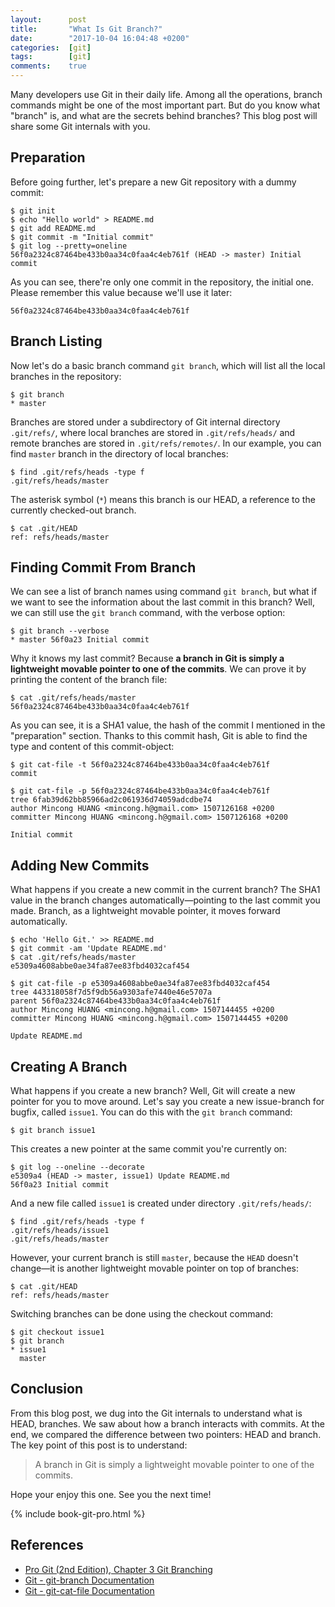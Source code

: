 ```yaml
---
layout:      post
title:       "What Is Git Branch?"
date:        "2017-10-04 16:04:48 +0200"
categories:  [git]
tags:        [git]
comments:    true
---
```


Many developers use Git in their daily life. Among all the operations, branch
commands might be one of the most important part. But do you know what "branch"
is, and what are the secrets behind branches? This blog post will share some Git
internals with you.

<!--more-->

## Preparation

Before going further, let's prepare a new Git repository with a dummy commit:

    $ git init
    $ echo "Hello world" > README.md
    $ git add README.md
    $ git commit -m "Initial commit"
    $ git log --pretty=oneline
    56f0a2324c87464be433b0aa34c0faa4c4eb761f (HEAD -> master) Initial commit

As you can see, there're only one commit in the repository, the initial one.
Please remember this value because we'll use it later:

    56f0a2324c87464be433b0aa34c0faa4c4eb761f

## Branch Listing

Now let's do a basic branch command `git branch`, which will list all the local
branches in the repository:

    $ git branch
    * master

Branches are stored under a subdirectory of Git internal directory `.git/refs/`,
where local branches are stored in `.git/refs/heads/` and remote branches are
stored in `.git/refs/remotes/`. In our example, you can find `master` branch in
the directory of local branches:

    $ find .git/refs/heads -type f
    .git/refs/heads/master

The asterisk symbol (`*`) means this branch is our HEAD, a reference to the
currently checked-out branch.

    $ cat .git/HEAD
    ref: refs/heads/master

## Finding Commit From Branch

We can see a list of branch names using command `git branch`, but what if we
want to see the information about the last commit in this branch? Well, we can
still use the `git branch` command, with the verbose option:

    $ git branch --verbose
    * master 56f0a23 Initial commit

Why it knows my last commit? Because **a branch in Git is simply a lightweight
movable pointer to one of the commits**. We can prove it by printing the content
of the branch file:

    $ cat .git/refs/heads/master
    56f0a2324c87464be433b0aa34c0faa4c4eb761f

As you can see, it is a SHA1 value, the hash of the commit I mentioned in the
"preparation" section. Thanks to this commit hash, Git is able to find the type
and content of this commit-object:

    $ git cat-file -t 56f0a2324c87464be433b0aa34c0faa4c4eb761f
    commit

    $ git cat-file -p 56f0a2324c87464be433b0aa34c0faa4c4eb761f
    tree 6fab39d62bb85966ad2c061936d74059adcdbe74
    author Mincong HUANG <mincong.h@gmail.com> 1507126168 +0200
    committer Mincong HUANG <mincong.h@gmail.com> 1507126168 +0200

    Initial commit

## Adding New Commits

What happens if you create a new commit in the current branch? The SHA1 value in
the branch changes automatically—pointing to the last commit you made. Branch,
as a lightweight movable pointer, it moves forward automatically.

    $ echo 'Hello Git.' >> README.md
    $ git commit -am 'Update README.md'
    $ cat .git/refs/heads/master
    e5309a4608abbe0ae34fa87ee83fbd4032caf454

    $ git cat-file -p e5309a4608abbe0ae34fa87ee83fbd4032caf454
    tree 443318058f7d5f9db56a9303afe7440e46e5707a
    parent 56f0a2324c87464be433b0aa34c0faa4c4eb761f
    author Mincong HUANG <mincong.h@gmail.com> 1507144455 +0200
    committer Mincong HUANG <mincong.h@gmail.com> 1507144455 +0200

    Update README.md

## Creating A Branch

What happens if you create a new branch? Well, Git will create a new pointer
for you to move around. Let's say you create a new issue-branch for bugfix,
called `issue1`. You can do this with the `git branch` command:

    $ git branch issue1

This creates a new pointer at the same commit you're currently on:

    $ git log --oneline --decorate
    e5309a4 (HEAD -> master, issue1) Update README.md
    56f0a23 Initial commit

And a new file called `issue1` is created under directory `.git/refs/heads/`:

    $ find .git/refs/heads -type f
    .git/refs/heads/issue1
    .git/refs/heads/master

However, your current branch is still `master`, because the `HEAD` doesn't
change—it is another lightweight movable pointer on top of branches:

    $ cat .git/HEAD
    ref: refs/heads/master

Switching branches can be done using the checkout command:

    $ git checkout issue1
    $ git branch
    * issue1
      master

## Conclusion

From this blog post, we dug into the Git internals to understand what is HEAD,
branches. We saw about how a branch interacts with commits. At the end, we
compared the difference between two pointers: HEAD and branch. The key point of
this post is to understand:

> A branch in Git is simply a lightweight movable pointer to one of the commits.

Hope your enjoy this one. See you the next time!

{% include book-git-pro.html %}

## References

- [Pro Git (2nd Edition), Chapter 3 Git Branching][1]
- [Git - git-branch Documentation][2]
- [Git - git-cat-file Documentation][3]

[1]: https://git-scm.com/book/en/v2
[2]: https://git-scm.com/docs/git-branch
[3]: https://git-scm.com/docs/git-cat-file
